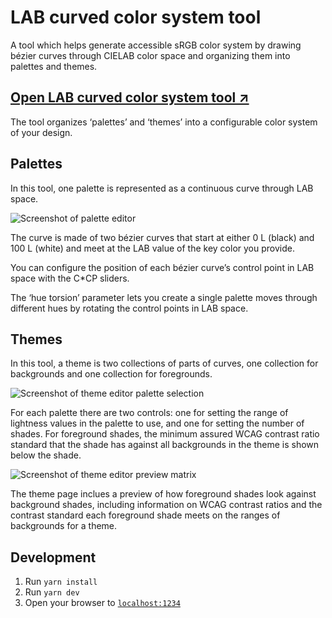 # LAB curved color system tool

A tool which helps generate accessible sRGB color system by drawing bézier curves through CIELAB color space and organizing them into palettes and themes.

## [Open LAB curved color system tool ↗︎](https://thure.github.io/cielab-curved-palette/)

The tool organizes ‘palettes’ and ‘themes’ into a configurable color system of your design.

## Palettes

In this tool, one palette is represented as a continuous curve through
LAB space.

![Screenshot of palette editor](https://i.ibb.co/chhTNnS/ss1.png)

The curve is made of two bézier curves that start at either
0 L (black) and 100 L (white) and meet at the LAB value of the key
color you provide.

You can configure the position of each bézier curve’s control point in
LAB space with the C*CP sliders.

The ‘hue torsion’ parameter lets you create a single palette moves
through different hues by rotating the control points in LAB space.

## Themes

In this tool, a theme is two collections of parts of curves, one
collection for backgrounds and one collection for foregrounds.

![Screenshot of theme editor palette selection](https://i.ibb.co/Z60Cwd5/ss2.png)

For each palette there are two controls: one for setting the range of
lightness values in the palette to use, and one for setting the number
of shades. For foreground shades, the minimum assured WCAG contrast
ratio standard that the shade has against all backgrounds in the theme
is shown below the shade.

![Screenshot of theme editor preview matrix](https://i.ibb.co/0VD8bbm/ss3.png)

The theme page inclues a preview of how foreground shades look against background shades, including information on WCAG contrast ratios and the contrast standard each foreground shade meets on the ranges of backgrounds for a theme.

## Development

1. Run `yarn install`
1. Run `yarn dev`
1. Open your browser to [`localhost:1234`](http://localhost:1234/)
